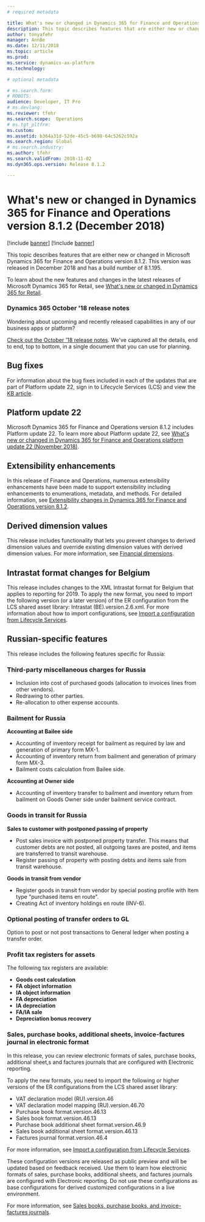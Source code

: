 ```yaml
---
# required metadata

title: What's new or changed in Dynamics 365 for Finance and Operations version 8.1.2 (December 2018)
description: This topic describes features that are either new or changed in Dynamics 365 for Finance and Operations version 8.1.2. This version was released in December 2018.
author: tonyafehr
manager: AnnBe
ms.date: 12/11/2018
ms.topic: article
ms.prod: 
ms.service: dynamics-ax-platform
ms.technology: 

# optional metadata

# ms.search.form: 
# ROBOTS: 
audience: Developer, IT Pro
# ms.devlang: 
ms.reviewer: tfehr
ms.search.scope:  Operations
# ms.tgt_pltfrm: 
ms.custom: 
ms.assetid: b364a31d-52de-45c5-b698-64c5262c592a
ms.search.region: Global
# ms.search.industry: 
ms.author: tfehr
ms.search.validFrom: 2018-11-02 
ms.dyn365.ops.version: Release 8.1.2

---
```

# What's new or changed in Dynamics 365 for Finance and Operations version 8.1.2 (December 2018)

[!include [banner](../includes/banner.md)]
[!include [banner](../includes/preview-banner.md)]

This topic describes features that are either new or changed in Microsoft Dynamics 365 for Finance and Operations version 8.1.2. This version was released in December 2018 and has a build number of 8.1.195.

To learn about the new features and changes in the latest releases of Microsoft Dynamics 365 for Retail, see [What's new or changed in Dynamics 365 for Retail](https://docs.microsoft.com/en-us/dynamics365/unified-operations/retail/get-started/whats-new).

### Dynamics 365 October '18 release notes
Wondering about upcoming and recently released capabilities in any of our business apps or platform? 

[Check out the October '18 release notes](https://go.microsoft.com/fwlink/?linkid=870424). We've captured all the details, end to end, top to bottom, in a single document that you can use for planning. 

## Bug fixes
For information about the bug fixes included in each of the updates that are part of Platform update 22, sign in to Lifecycle Services (LCS) and view the [KB article](https://go.microsoft.com/fwlink/?linkid=2037783).

## Platform update 22
Microsoft Dynamics 365 for Finance and Operations version 8.1.2 includes Platform update 22. To learn more about Platform update 22, see 
[What's new or changed in Dynamics 365 for Finance and Operations platform update 22 (November 2018)](whats-new-platform-update-22.md).

## Extensibility enhancements
In this release of Finance and Operations, numerous extensibility enhancements have been made to support extensibility including enhancements to enumerations, metadata, and methods. For detailed information, see [Extensibility changes in Dynamics 365 for Finance and Operations version 8.1.2](../../dev-itpro/extensibility/extensibility-changes-812.md).

## Derived dimension values
This release includes functionality that lets you prevent changes to derived dimension values and override existing dimension values with derived dimension values. For more information, see [Financial dimensions](../../financials/general-ledger/financial-dimensions.md).

## Intrastat format changes for Belgium
This release includes changes to the XML Intrastat format for Belgium that applies to reporting for 2019. To apply the new format, you need to import the following version (or a later version) of the ER configuration from the LCS shared asset library: Intrastat (BE).version.2.6.xml. For more information about how to import configurations, see [Import a configuration from Lifecycle Services](../../dev-itpro/analytics/tasks/er-import-configuration-lifecycle-services.md). 

## Russian-specific features
This release includes the following features specific for Russia:

### Third-party miscellaneous charges for Russia
- Inclusion into cost of purchased goods (allocation to invoices lines from other vendors). 
- Redrawing to other parties. 
- Re-allocation to other expense accounts.

### Bailment for Russia

**Accounting at Bailee side**
 - Accounting of inventory receipt for bailment as required by law and generation of primary form MX-1. 
 - Accounting of inventory return from bailment and generation of primary form MX-3. 
 - Bailment costs calculation from Bailee side.
 
 **Accounting at Owner side**
 - Accounting of inventory transfer to bailment and inventory return from bailment on Goods Owner side under bailment service contract.

### Goods in transit for Russia

**Sales to customer with postponed passing of property**
 - Post sales invoice with postponed property transfer. This means that customer debts are not posted, all outgoing taxes are posted, and items are transferred to transit warehouse. 
 - Register passing of property with posting debts and items sale from transit warehouse.

**Goods in transit from vendor**
 - Register goods in transit from vendor by special posting profile with Item type "purchased items en route". 
 - Creating Act of inventory holdings en route (INV-6).

### Optional posting of transfer orders to GL
Option to post or not post transactions to General ledger when posting a transfer order.

### Profit tax registers for assets
The following tax registers are available:
 - **Goods cost calculation**
 - **FA object information** 
 - **IA object information** 
 - **FA depreciation** 
 - **IA depreciation** 
 - **FA/IA sale**
 - **Depreciation bonus recovery**

### Sales, purchase books, additional sheets, invoice-factures journal in electronic format
In this release, you can review electronic formats of sales, purchase books, additional sheet,s and factures journals that are configured with Electronic reporting. 

To apply the new formats, you need to import the following or higher versions of the ER configurations from the LCS shared asset library:  
 - VAT declaration model (RU).version.46
 - VAT declaration model mapping (RU).version.46.70
 - Purchase book format.version.46.13
 - Sales book format.version.46.13
 - Purchase book additional sheet format.version.46.9
 - Sales book additional sheet format.version.46.13
 - Factures journal format.version.46.4
 
For more information, see [Import a configuration from Lifecycle Services](../../dev-itpro/analytics/tasks/er-import-configuration-lifecycle-services.md). 

These configuration versions are released as public preview and will be updated based on feedback received. Use them to learn how electronic formats of sales, purchase books, additional sheets, and factures journals are configured with Electronic reporting. Do not use these configurations as base configurations for derived customized configurations in a live environment.

For more information, see [Sales books, purchase books, and invoice-factures journals](https://docs.microsoft.com/en-us/dynamics365/unified-operations/financials/localizations/rus-sales-books-purchase-books).
